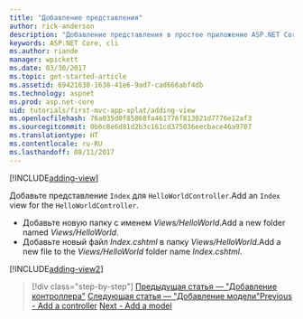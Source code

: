```yaml
---
title: "Добавление представления"
author: rick-anderson
description: "Добавление представления в простое приложение ASP.NET Core MVC"
keywords: ASP.NET Core, cli
ms.author: riande
manager: wpickett
ms.date: 03/30/2017
ms.topic: get-started-article
ms.assetid: 69421638-1638-41e6-9ad7-cad666abf4db
ms.technology: aspnet
ms.prod: asp.net-core
uid: tutorials/first-mvc-app-xplat/adding-view
ms.openlocfilehash: 76a035d0f85868fa461776f813021d7776e12af3
ms.sourcegitcommit: 0b6c8e6d81d2b3c161cd375036eecbace46a9707
ms.translationtype: HT
ms.contentlocale: ru-RU
ms.lasthandoff: 08/11/2017
---
```

[!INCLUDE[adding-view](../../includes/mvc-intro/adding_view1.md)]

<span data-ttu-id="c85ee-104">Добавьте представление `Index` для `HelloWorldController`.</span><span class="sxs-lookup"><span data-stu-id="c85ee-104">Add an `Index` view for the `HelloWorldController`.</span></span>

* <span data-ttu-id="c85ee-105">Добавьте новую папку с именем *Views/HelloWorld*.</span><span class="sxs-lookup"><span data-stu-id="c85ee-105">Add a new folder named *Views/HelloWorld*.</span></span>
* <span data-ttu-id="c85ee-106">Добавьте новый файл *Index.cshtml* в папку *Views/HelloWorld*.</span><span class="sxs-lookup"><span data-stu-id="c85ee-106">Add a new file to the *Views/HelloWorld* folder name *Index.cshtml*.</span></span>

[!INCLUDE[adding-view2](../../includes/mvc-intro/adding_view2.md)]

>[!div class="step-by-step"]
<span data-ttu-id="c85ee-107">[Предыдущая статья — "Добавление контроллера"](adding-controller.md)
[Следующая статья — "Добавление модели"](adding-model.md)</span><span class="sxs-lookup"><span data-stu-id="c85ee-107">[Previous - Add a controller](adding-controller.md)
[Next - Add a model](adding-model.md)</span></span>
